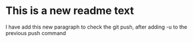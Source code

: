 # This is a new readme text
I have add this new paragraph to check the git push, after adding -u to the previous push command